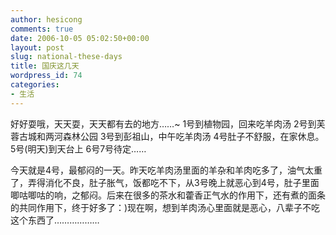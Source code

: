 ```yaml
---
author: hesicong
comments: true
date: 2006-10-05 05:02:50+00:00
layout: post
slug: national-these-days
title: 国庆这几天
wordpress_id: 74
categories:
- 生活
---
```


好好耍哦，天天耍，天天都有去的地方……~
1号到植物园，回来吃羊肉汤
2号到芙蓉古城和两河森林公园
3号到彭祖山，中午吃羊肉汤
4号肚子不舒服，在家休息。
5号(明天)到天台上
6号7号待定……

今天就是4号，最郁闷的一天。昨天吃羊肉汤里面的羊杂和羊肉吃多了，油气太重了，弄得消化不良，肚子胀气，饭都吃不下，从3号晚上就恶心到4号，肚子里面唧咕唧咕的响，之郁闷。后来在很多的茶水和藿香正气水的作用下，还有煮的面条的共同作用下，终于好多了：)现在啊，想到羊肉汤心里面就是恶心，八辈子不吃这个东西了………………
